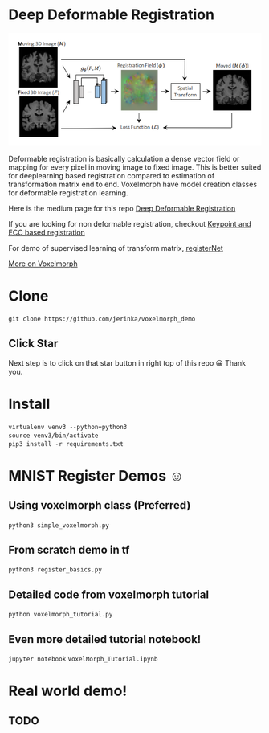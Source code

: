 # Deep Deformable Registration

![Deformable Registration](2018-06-18-11_29_45-Window.png)

Deformable registration is basically calculation a dense vector field 
or mapping for every pixel in moving image to fixed image. This is better
suited for deeplearning based registration compared to estimation of 
transformation matrix end to end. Voxelmorph have model creation classes
for deformable registration learning. 

Here is the medium page for this repo
[Deep Deformable Registration](https://jerin-electronics.medium.com/deep-deformable-image-registration-6b96a7c81765)


If you are looking for non deformable registration, checkout
[Keypoint and ECC based registration](https://github.com/jerinka/Image_Registration)

For demo of supervised learning of transform matrix,
[registerNet](https://github.com/jerinka/registerNet)

[More on Voxelmorph](https://github.com/learn2reg/tutorials2019/blob/master/slides/Learn2reg_tutorial_unsupervided_AdrianDalca.pdf)


# Clone
```git clone https://github.com/jerinka/voxelmorph_demo```

## Click Star
Next step is to click on that star button in right top of this repo :grinning: Thank you.

# Install
```virtualenv venv3 --python=python3```\
```source venv3/bin/activate```\
```pip3 install -r requirements.txt```

# MNIST Register Demos 	:relaxed:

## Using voxelmorph class (Preferred)
```python3 simple_voxelmorph.py```

## From scratch demo in tf
```python3 register_basics.py```

## Detailed code from voxelmorph tutorial
```python voxelmorph_tutorial.py```

## Even more detailed tutorial notebook!
```jupyter notebook```
```VoxelMorph_Tutorial.ipynb```

# Real world demo!

## TODO



